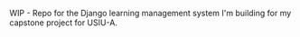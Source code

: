 WIP - Repo for the Django learning management system I'm building for my capstone project for USIU-A.

